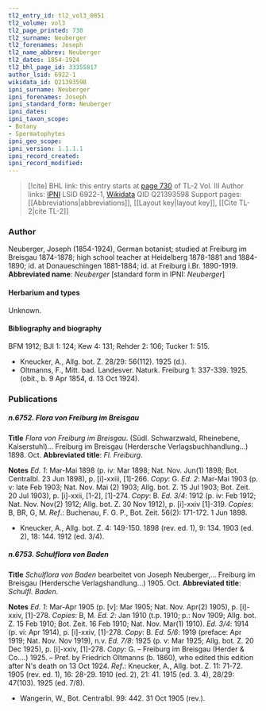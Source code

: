 ```yaml
---
tl2_entry_id: tl2_vol3_0851
tl2_volume: vol3
tl2_page_printed: 730
tl2_surname: Neuberger
tl2_forenames: Joseph
tl2_name_abbrev: Neuberger
tl2_dates: 1854-1924
tl2_bhl_page_id: 33355817
author_lsid: 6922-1
wikidata_id: Q21393598
ipni_surname: Neuberger
ipni_forenames: Joseph
ipni_standard_form: Neuberger
ipni_dates: 
ipni_taxon_scope: 
- Botany
- Spermatophytes
ipni_geo_scope: 
ipni_version: 1.1.1.1
ipni_record_created: 
ipni_record_modified:
---
```


> [!cite] BHL link: this entry starts at [page 730](https://www.biodiversitylibrary.org/page/33355817) of TL-2 Vol. III
> Author links: [IPNI](https://www.ipni.org/a/6922-1) LSID 6922-1, [Wikidata](https://www.wikidata.org/wiki/Q21393598) QID Q21393598
> Support pages: [[Abbreviations|abbreviations]], [[Layout key|layout key]], [[Cite TL-2|cite TL-2]]

### Author

Neuberger, Joseph (1854-1924), German botanist; studied at Freiburg im Breisgau 1874-1878; high school teacher at Heidelberg 1878-1881 and 1884-1890; id. at Donaueschingen 1881-1884; id. at Freiburg i.Br. 1890-1919. 
**Abbreviated name**: *Neuberger* \[standard form in IPNI: *Neuberger*\]

#### Herbarium and types

Unknown.

#### Bibliography and biography

BFM 1912; BJI 1: 124; Kew 4: 131; Rehder 2: 106; Tucker 1: 515.
- Kneucker, A., Allg. bot. Z. 28/29: 56(112). 1925 (d.).
- Oltmanns, F., Mitt. bad. Landesver. Naturk. Freiburg 1: 337-339. 1925. (obit., b. 9 Apr 1854, d. 13 Oct 1924).

### Publications

##### n.6752. Flora von Freiburg im Breisgau

**Title**
*Flora von Freiburg im Breisgau*. (Südl. Schwarzwald, Rheinebene, Kaiserstuhl)... Freiburg im Breisgau (Herdersche Verlagsbuchhandlung...) 1898. Oct.
**Abbreviated title**: *Fl. Freiburg*.

**Notes**
*Ed. 1*: Mar-Mai 1898 (p. iv: Mar 1898; Nat. Nov. Jun(1) 1898; Bot. Centralbl. 23 Jun 1898), p. \[i\]-xxiii, \[1\]-266. *Copy*: G.
*Ed. 2*: Mar-Mai 1903 (p. v: late Feb 1903; Nat. Nov. Mai (2) 1903; Allg. bot. Z. 15 Jul 1903; Bot. Zeit. 20 Jul 1903), p. \[i\]-xxii, \[1-2\], \[1\]-274. *Copy*: B.
*Ed. 3/4*: 1912 (p. iv: Feb 1912; Nat. Nov. Nov(2) 1912; Allg. bot. Z. 30 Nov 1912), p. \[i\]-xxiv \[1\]-319. *Copies*: B, BR, G, M.
*Ref*.: Buchenau, F. G. P., Bot. Zeit. 56(2): 171-172. 1 Jun 1898.
- Kneucker, A., Allg. bot. Z. 4: 149-150. 1898 (rev. ed. 1), 9: 134. 1903 (ed. 2), 18: 144. 1912 (ed. 3/4).

##### n.6753. Schulflora von Baden

**Title**
*Schulflora von Baden* bearbeitet von Joseph Neuberger,... Freiburg im Breisgau (Herdersche Verlagshandlung...) 1905. Oct.
**Abbreviated title**: *Schulfl. Baden*.

**Notes**
*Ed. 1*: Mar-Apr 1905 (p. \[v\]: Mar 1905; Nat. Nov. Apr(2) 1905), p. \[i\]-xxiv, \[1\]-278. *Copies*: B, M.
*Ed. 2*: Jan 1910 (t.p. 1910; p.: Nov 1909; Allg. bot. Z. 15 Feb 1910; Bot. Zeit. 16 Feb 1910; Nat. Nov. Mar(1) 1910).
*Ed. 3/4*: 1914 (p. vi: Apr 1914), p. \[i\]-xxiv, \[1\]-278. *Copy*: B.
*Ed. 5/6*: 1919 (preface: Apr 1919; Nat. Nov. Nov 1919), n.v.
*Ed. 7/8*: 1925 (p. v: Mar 1925; Allg. bot. Z. 20 Dec 1925), p. \[i\]-xxiv, \[1\]-278. *Copy*: G. – Freiburg im Breisgau (Herder & Co....) 1925. – Pref. by Friedrich Oltmanns (b. 1860), who edited this edition after N's death on 13 Oct 1924.
*Ref*.: Kneucker, A., Allg. bot. Z. 11: 71-72. 1905 (rev. ed. 1), 16: 28-29. 1910 (ed. 2), 21: 41. 1915 (ed. 3. 4), 28/29: 47(103). 1925 (ed. 7/8).
- Wangerin, W., Bot. Centralbl. 99: 442. 31 Oct 1905 (rev.).

